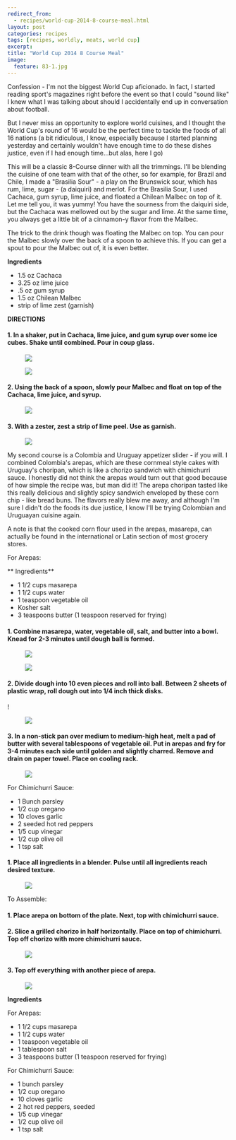 ---redirect_from:   - recipes/world-cup-2014-8-course-meal.html
layout: post
categories: recipes
tags: [recipes, worldly, meats, world cup]
excerpt: 
title: "World Cup 2014 8 Course Meal"
image:
  feature: 83-1.jpg
---

Confession - I'm not the biggest World Cup aficionado.  In fact, I started reading sport's magazines right before the event so that I could "sound like" I knew what I was talking about should I accidentally end up in conversation about football.

But I never miss an opportunity to explore world cuisines, and I thought the World Cup's round of 16 would be the perfect time to tackle the foods of all 16 nations (a bit ridiculous, I know,  especially because I started planning yesterday and certainly wouldn't have enough time to do these dishes justice, even if I had enough time...but alas, here I go)

This will be a classic 8-Course dinner with all the trimmings.  I'll be blending the cuisine of one team with that of the other, so for example, for Brazil and Chile, I made a "Brasilia Sour" - a play on the Brunswick sour, which has rum, lime, sugar - (a daiquiri) and merlot.  For the Brasilia Sour, I used Cachaca, gum syrup, lime juice, and floated a Chilean Malbec on top of it.  Let me tell you, it was yummy!  You have the sourness from the daiquiri side, but the Cachaca was mellowed out by the sugar and lime.  At the same time, you always get a little bit of a cinnamon-y flavor from the Malbec.

The trick to the drink though was floating the Malbec on top.  You can pour the Malbec slowly over the back of a spoon to achieve this.  If you can get a spout to pour the Malbec out of, it is even better.

**Ingredients**

- 1.5 oz Cachaca
- 3.25 oz lime juice
- .5 oz gum syrup
- 1.5 oz Chilean Malbec
- strip of lime zest (garnish)


**DIRECTIONS**

#### 1. In a shaker, put in Cachaca, lime juice, and gum syrup over some ice cubes.  Shake until combined. Pour in coup glass.

<figure> <img src='/images/84-2.JPG'> </figure>

<figure> <img src='/images/84-3.JPG'> </figure>

#### 2. Using the back of a spoon, slowly pour Malbec and float on top of the Cachaca, lime juice, and syrup.

<figure> <img src='/images/84-4.JPG'> </figure>

#### 3. With a zester, zest a strip of lime peel.  Use as garnish.

<figure> <img src='/images/84-1.JPG'> </figure>


My second course is a Colombia and Uruguay appetizer slider - if you will.  I combined Colombia's arepas, which are these cornmeal style cakes with Uruguay's choripan, which is like a chorizo sandwich with chimichurri sauce.  I honestly did not think the arepas would turn out that good because of how simple the recipe was, but man did it!  The arepa choripan tasted like this really delicious and slightly spicy sandwich enveloped by these corn chip - like bread buns.  The flavors really blew me away, and although I'm sure I didn't do the foods its due justice, I know I'll be trying Colombian and Uruguayan cuisine again.

A note is that the cooked corn flour used in the arepas, masarepa, can actually be found in the international or Latin section of most grocery stores.

For Arepas:

** Ingredients**

- 1 1/2 cups masarepa 
- 1 1/2 cups water
- 1 teaspoon vegetable oil
- Kosher salt
- 3 teaspoons butter (1 teaspoon reserved for frying)


#### 1. Combine masarepa, water, vegetable oil, salt, and butter into a bowl. Knead for 2-3 minutes until dough ball is formed.  

<figure> <img src='/images/83-2.jpg'> </figure>

<figure> <img src='/images/83-3.jpg'> </figure>

#### 2. Divide dough into 10 even pieces and roll into ball.  Between 2 sheets of plastic wrap, roll dough out into 1/4 inch thick disks.

!<figure> <img src='/images/83-4.jpg'> </figure>

#### 3. In a non-stick pan over medium to medium-high heat, melt a pad of butter with several tablespoons of vegetable oil.  Put in arepas and fry for 3-4 minutes each side until golden and slightly charred.  Remove and drain on paper towel.  Place on cooling rack.

<figure> <img src='/images/83-6.jpg'> </figure>

For Chimichurri Sauce:

- 1 Bunch parsley 
- 1/2 cup oregano
- 10 cloves garlic 
- 2 seeded hot red peppers
- 1/5 cup vinegar
- 1/2 cup olive oil
- 1 tsp salt

#### 1. Place all ingredients in a blender.  Pulse until all ingredients reach desired texture.

<figure> <img src='/images/83-7.jpg'> </figure>

To Assemble:

#### 1. Place arepa on bottom of the plate.  Next, top with chimichurri sauce.

#### 2. Slice a grilled chorizo in half horizontally.  Place on top of chimichurri.  Top off chorizo with more chimichurri sauce.

<figure> <img src='/images/83-8.jpg'> </figure>

#### 3. Top off everything with another piece of arepa.

<figure> <img src='/images/83-9.jpg'> </figure>


<section class='recipe'>
<p><strong> Ingredients</strong></p>

<p> For Arepas:</p>

<ul><li>1 1/2 cups masarepa </li><li>1 1/2 cups water</li><li>1 teaspoon vegetable oil</li><li>1 tablespoon salt</li><li>3 teaspoons butter (1 teaspoon reserved for frying)</li></ul>

<p>For Chimichurri Sauce:</p>

<ul><li>1 bunch parsley </li><li>1/2 cup oregano</li><li>10 cloves garlic </li><li>2 hot red peppers, seeded</li><li>1/5 cup vinegar</li><li>1/2 cup olive oil</li><li>1 tsp salt</li></ul></section>